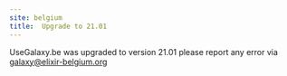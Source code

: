 ```yaml
---
site: belgium
title:  Upgrade to 21.01
---
```


UseGalaxy.be was upgraded to version 21.01 please report any error via galaxy@elixir-belgium.org

